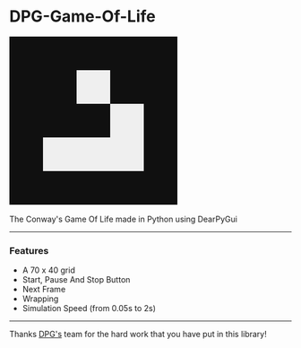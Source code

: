 # DPG-Game-Of-Life

![](src/GMF.png)

The Conway's Game Of Life made in Python using DearPyGui

---
### Features

- A 70 x 40 grid
- Start, Pause And Stop Button
- Next Frame
- Wrapping
- Simulation Speed (from 0.05s to 2s)

---

Thanks [DPG's](https://github.com/hoffstadt/DearPyGui) team for the hard work that you have put in this library!

